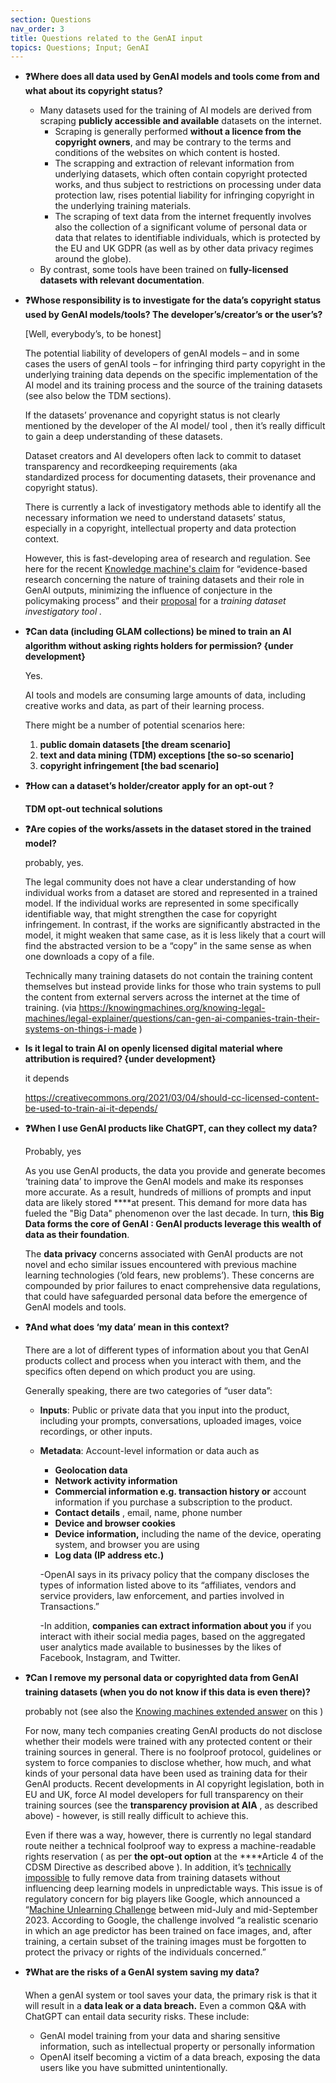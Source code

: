 ```yaml
---
section: Questions 
nav_order: 3
title: Questions related to the GenAI input
topics: Questions; Input; GenAI
---
```



- **❓Where does all data used by GenAI models and tools come from and what about its copyright status?**
    - Many datasets used for the training of AI models are derived from scraping **publicly accessible and available** datasets on the internet.
        - Scraping is generally performed **without a licence from the copyright owners**, and may be contrary to the terms and conditions of the websites on which content is hosted.
        - The scrapping and extraction of relevant information from underlying datasets, which often contain copyright protected works, and thus subject to restrictions on processing under data protection law, rises potential liability for infringing copyright in the underlying training materials.
        - The scraping of text data from the internet frequently involves also the collection of a significant volume of personal data or data that relates to identifiable individuals, which is protected by the EU and UK GDPR (as well as by other data privacy regimes around the globe).
    - By contrast, some tools have been trained on **fully-licensed datasets with relevant documentation**.
- **❓Whose responsibility is to investigate for the data’s copyright status used by GenAI models/tools? The developer’s/creator’s or the user’s?**
    
    [Well, everybody’s, to be honest]
    
    The potential liability of developers of genAI models – and in some cases the users of genAI tools – for infringing third party copyright in the underlying training data depends on the specific implementation of the AI model and its training process and the source of the training datasets (see also below the TDM sections).
    
    If the datasets’ provenance and copyright status is not clearly mentioned by the developer of the AI model/ tool , then it’s really difficult to gain a deep understanding of these datasets.
    
    Dataset creators and AI developers often lack to commit to dataset transparency and recordkeeping requirements (aka standardized process for documenting datasets, their provenance and copyright status).
    
    There is currently a lack of investigatory methods able to identify all the necessary information we need to understand datasets’ status, especially in a copyright, intellectual property and data protection context.
    
    However, this is fast-developing area of research and regulation. See here for the recent [Knowledge machine's claim](https://knowingmachines.org/publications/knowing-legal-machines/essays/USCO-comments) for “evidence-based research concerning the nature of training datasets and their role in GenAI outputs, minimizing the influence of conjecture in the policymaking process” and their [proposal](https://knowingmachines.org/docs/legal_knowing_machines/Knowing_Machines_-_USCO-Comment_10-30-23.pdf) for a *training dataset investigatory tool .*
    
- **❓Can data (including GLAM collections) be mined to train an AI algorithm without asking rights holders for permission? {under development}**
    
    Yes.
    
    AI tools and models are consuming large amounts of data, including creative works and data, as part of their learning process. 
    
    There might be a number of potential scenarios here:
    
    1. **public domain datasets [the dream scenario]**
    2. **text and data mining (TDM) exceptions [the so-so scenario]**
    3. **copyright infringement [the bad scenario]**
    
- **❓How can a dataset’s holder/creator apply for an opt-out ?**
    
    **TDM opt-out technical solutions**
    
- **❓Are copies of the works/assets in the dataset stored in the trained model?**
    
    probably, yes.
    
    The legal community does not have a clear understanding of how individual works from a dataset are stored and represented in a trained model. If the individual works are represented in some specifically identifiable way, that might strengthen the case for copyright infringement. In contrast, if the works are significantly abstracted in the model, it might weaken that same case, as it is less likely that a court will find the abstracted version to be a “copy” in the same sense as when one downloads a copy of a file.
    
    Technically many training datasets do not contain the training content themselves but instead provide links for those who train systems to pull the content from external servers across the internet at the time of training. (via https://knowingmachines.org/knowing-legal-machines/legal-explainer/questions/can-gen-ai-companies-train-their-systems-on-things-i-made )
    
- **Is it legal to train AI on openly licensed digital material where attribution is required? {under development}**
    
    it depends
    
    https://creativecommons.org/2021/03/04/should-cc-licensed-content-be-used-to-train-ai-it-depends/
    
- **❓When I use GenAI products like ChatGPT, can they collect my data?**
    
    Probably, yes
    
    As you use GenAI products, the data you provide and generate becomes ‘training data’ to improve the GenAI models and make its responses more accurate.  As a result, hundreds of millions of prompts and input data are likely stored ****at present. This demand for more data has fueled the "Big Data" phenomenon over the last decade. In turn, t**his Big Data forms the core of GenAI : GenAI products leverage this wealth of data as their foundation**. 
    
    The **data privacy** concerns associated with GenAI products are not novel and echo similar issues encountered with previous machine learning technologies (’old fears, new problems’). These concerns are compounded by prior failures to enact comprehensive data regulations, that could have safeguarded personal data before the emergence of GenAI models and tools.
    
- **❓And what does ‘my data’  mean in this context?**
    
    There are a lot of different types of information about you that GenAI products collect and process when you interact with them, and the specifics often depend on which product you are using.
    
    Generally speaking, there are two categories of “user data”:
    
    - **Inputs**: Public or private data that you input into the product, including your prompts, conversations, uploaded images, voice recordings, or other inputs.
    - **Metadata**: Account-level information or data auch as
        - **Geolocation data**
        - **Network activity information**
        - **Commercial information e.g. transaction history or** account information if you purchase a subscription to the product.
        - **Contact details** , email, name, phone number
        - **Device and browser cookies**
        - **Device information,** including the name of the device, operating system, and browser you are using
        - **Log data (IP address etc.)**
        
        -OpenAI says in its privacy policy that the company discloses the types of information listed above to its “affiliates, vendors and service providers, law enforcement, and parties involved in Transactions.” 
        
        -In addition, **companies can extract information about you** if you interact with itheir social media pages, based on the aggregated user analytics made available to businesses by the likes of Facebook, Instagram, and Twitter.
        
- **❓Can I remove my personal data or copyrighted data from GenAI training datasets (**when you do not know if this data is even there)**?**
    
    
    probably not (see also the [Knowing machines extended answer](https://knowingmachines.org/knowing-legal-machines/legal-explainer/questions/can-i-remove-my-personal-data-from-genai-training-datasets) on this )
    
    For now, many [](https://www.zdnet.com/article/with-gpt-4-openai-opts-for-secrecy-versus-disclosure/)tech companies creating GenAI products do not disclose whether their models were trained with any protected content or their training sources in general. There is no foolproof protocol, guidelines or system to force companies to disclose whether, how much, and what kinds of your personal data have been used as training data for their GenAI products. Recent developments in AI copyright legislation, both in EU and UK, force AI model developers for full transparency on their training sources (see the **transparency provision at AIA** , as described above) - however, is still really difficult to achieve this.
    
    Even if there was a way, however, there is currently no legal standard route neither a technical foolproof way to express a machine-readable rights reservation ( as per **the opt-out option** at the ****Article 4 of the CDSM Directive as described above ). In addition, it’s [technically impossible](https://arxiv.org/pdf/1912.03817.pdf) to fully remove data from training datasets without influencing deep learning models in unpredictable ways. This issue is of regulatory concern for big players like Google, which announced a “[Machine Unlearning Challenge](https://blog.research.google/2023/06/announcing-first-machine-unlearning.html) between mid-July and mid-September 2023. According to Google, the challenge involved “a realistic scenario in which an age predictor has been trained on face images, and, after training, a certain subset of the training images must be forgotten to protect the privacy or rights of the individuals concerned.” 
    
- **❓What are the risks of a GenAI system saving my data?**
    
    When a genAI system or tool saves your data, the primary risk is that it will result in a **data leak or a data breach.** Even a common Q&A with ChatGPT can entail data security risks. These include:
    
    - GenAI model training from your data and sharing sensitive information, such as intellectual property or personally information
    - OpenAI itself becoming a victim of a data breach, exposing the data  users like you have submitted unintentionally.

